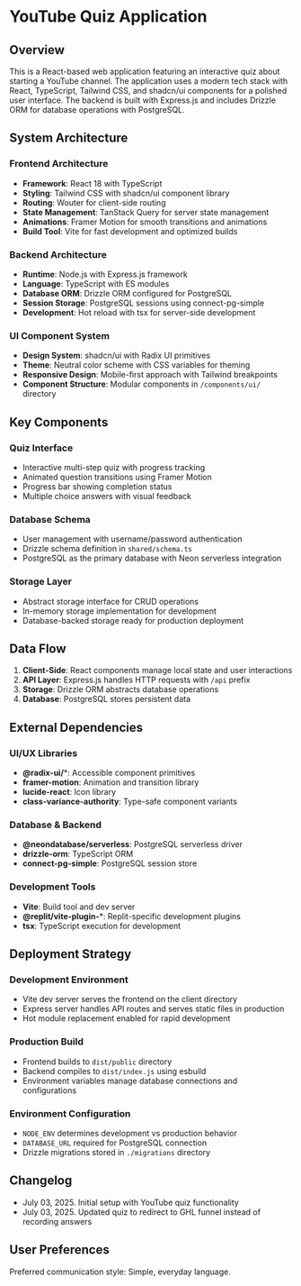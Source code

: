 # YouTube Quiz Application

## Overview

This is a React-based web application featuring an interactive quiz about starting a YouTube channel. The application uses a modern tech stack with React, TypeScript, Tailwind CSS, and shadcn/ui components for a polished user interface. The backend is built with Express.js and includes Drizzle ORM for database operations with PostgreSQL.

## System Architecture

### Frontend Architecture
- **Framework**: React 18 with TypeScript
- **Styling**: Tailwind CSS with shadcn/ui component library
- **Routing**: Wouter for client-side routing
- **State Management**: TanStack Query for server state management
- **Animations**: Framer Motion for smooth transitions and animations
- **Build Tool**: Vite for fast development and optimized builds

### Backend Architecture
- **Runtime**: Node.js with Express.js framework
- **Language**: TypeScript with ES modules
- **Database ORM**: Drizzle ORM configured for PostgreSQL
- **Session Storage**: PostgreSQL sessions using connect-pg-simple
- **Development**: Hot reload with tsx for server-side development

### UI Component System
- **Design System**: shadcn/ui with Radix UI primitives
- **Theme**: Neutral color scheme with CSS variables for theming
- **Responsive Design**: Mobile-first approach with Tailwind breakpoints
- **Component Structure**: Modular components in `/components/ui/` directory

## Key Components

### Quiz Interface
- Interactive multi-step quiz with progress tracking
- Animated question transitions using Framer Motion
- Progress bar showing completion status
- Multiple choice answers with visual feedback

### Database Schema
- User management with username/password authentication
- Drizzle schema definition in `shared/schema.ts`
- PostgreSQL as the primary database with Neon serverless integration

### Storage Layer
- Abstract storage interface for CRUD operations
- In-memory storage implementation for development
- Database-backed storage ready for production deployment

## Data Flow

1. **Client-Side**: React components manage local state and user interactions
2. **API Layer**: Express.js handles HTTP requests with `/api` prefix
3. **Storage**: Drizzle ORM abstracts database operations
4. **Database**: PostgreSQL stores persistent data

## External Dependencies

### UI/UX Libraries
- **@radix-ui/***: Accessible component primitives
- **framer-motion**: Animation and transition library
- **lucide-react**: Icon library
- **class-variance-authority**: Type-safe component variants

### Database & Backend
- **@neondatabase/serverless**: PostgreSQL serverless driver
- **drizzle-orm**: TypeScript ORM
- **connect-pg-simple**: PostgreSQL session store

### Development Tools
- **Vite**: Build tool and dev server
- **@replit/vite-plugin-***: Replit-specific development plugins
- **tsx**: TypeScript execution for development

## Deployment Strategy

### Development Environment
- Vite dev server serves the frontend on the client directory
- Express server handles API routes and serves static files in production
- Hot module replacement enabled for rapid development

### Production Build
- Frontend builds to `dist/public` directory
- Backend compiles to `dist/index.js` using esbuild
- Environment variables manage database connections and configurations

### Environment Configuration
- `NODE_ENV` determines development vs production behavior
- `DATABASE_URL` required for PostgreSQL connection
- Drizzle migrations stored in `./migrations` directory

## Changelog
- July 03, 2025. Initial setup with YouTube quiz functionality
- July 03, 2025. Updated quiz to redirect to GHL funnel instead of recording answers

## User Preferences

Preferred communication style: Simple, everyday language.